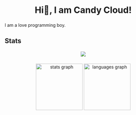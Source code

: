 <h1 align="center">Hi👋, I am Candy Cloud!</h1>

###

<p align="left">I am a love programming boy.</p>

<h2 align="left">Stats</h2>

###

<div align="center">
  <img src="https://visitor-badge.laobi.icu/badge?page_id=candyc1oud.candyc1oud&"  />
</div>

###

<div align="center">
  <img src="https://github-readme-stats.vercel.app/api?hide_title=false&hide_rank=false&show_icons=true&include_all_commits=true&count_private=true&disable_animations=false&theme=dracula&locale=en&hide_border=false&username=candyc1oud" height="150" alt="stats graph"  />
  <img src="https://github-readme-stats.vercel.app/api/top-langs?locale=en&hide_title=false&layout=compact&card_width=320&langs_count=5&theme=dracula&hide_border=false&username=candyc1oud" height="150" alt="languages graph"  />
</div>

